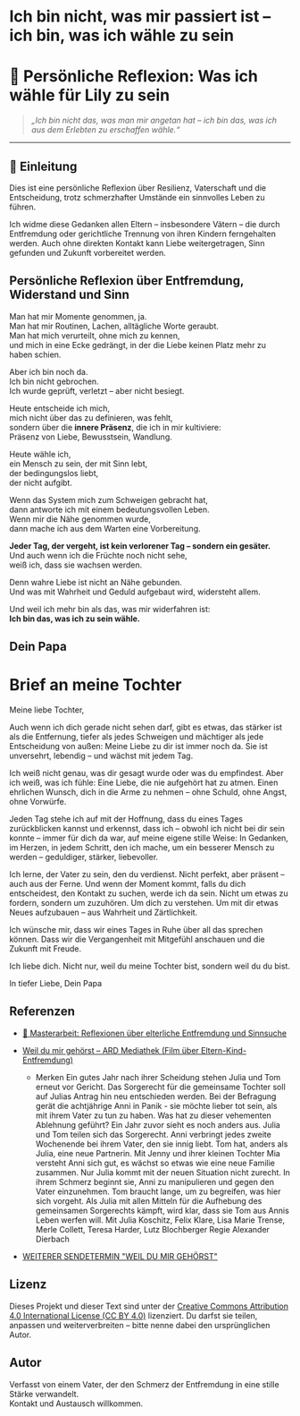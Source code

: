 # Ich bin nicht, was mir passiert ist – ich bin, was ich wähle zu sein

# 💬 Persönliche Reflexion: Was ich wähle für Lily zu sein 

> *„Ich bin nicht das, was man mir angetan hat – ich bin das, was ich aus dem Erlebten zu erschaffen wähle.“*
---

## 🧭 Einleitung

Dies ist eine persönliche Reflexion über Resilienz, Vaterschaft und die Entscheidung, trotz schmerzhafter Umstände ein sinnvolles Leben zu führen.

Ich widme diese Gedanken allen Eltern – insbesondere Vätern – die durch Entfremdung oder gerichtliche Trennung von ihren Kindern ferngehalten werden. Auch ohne direkten Kontakt kann Liebe weitergetragen, Sinn gefunden und Zukunft vorbereitet werden.

## Persönliche Reflexion über Entfremdung, Widerstand und Sinn

Man hat mir Momente genommen, ja.  
Man hat mir Routinen, Lachen, alltägliche Worte geraubt.  
Man hat mich verurteilt, ohne mich zu kennen,  
und mich in eine Ecke gedrängt, in der die Liebe keinen Platz mehr zu haben schien.

Aber ich bin noch da.  
Ich bin nicht gebrochen.  
Ich wurde geprüft, verletzt – aber nicht besiegt.

Heute entscheide ich mich,  
mich nicht über das zu definieren, was fehlt,  
sondern über die **innere Präsenz**, die ich in mir kultiviere:  
Präsenz von Liebe, Bewusstsein, Wandlung.

Heute wähle ich,  
ein Mensch zu sein, der mit Sinn lebt,  
der bedingungslos liebt,  
der nicht aufgibt.

Wenn das System mich zum Schweigen gebracht hat,  
dann antworte ich mit einem bedeutungsvollen Leben.  
Wenn mir die Nähe genommen wurde,  
dann mache ich aus dem Warten eine Vorbereitung.

**Jeder Tag, der vergeht, ist kein verlorener Tag – sondern ein gesäter.**  
Und auch wenn ich die Früchte noch nicht sehe,  
weiß ich, dass sie wachsen werden.

Denn wahre Liebe ist nicht an Nähe gebunden.  
Und was mit Wahrheit und Geduld aufgebaut wird, widersteht allem.

Und weil ich mehr bin als das, was mir widerfahren ist:  
**Ich bin das, was ich zu sein wähle.**

Dein Papa
---

# Brief an meine Tochter
Meine liebe Tochter,

Auch wenn ich dich gerade nicht sehen darf, gibt es etwas, das stärker ist als die Entfernung, tiefer als jedes Schweigen und mächtiger als jede Entscheidung von außen:
Meine Liebe zu dir ist immer noch da.
Sie ist unversehrt, lebendig – und wächst mit jedem Tag.

Ich weiß nicht genau, was dir gesagt wurde oder was du empfindest.
Aber ich weiß, was ich fühle:
Eine Liebe, die nie aufgehört hat zu atmen.
Einen ehrlichen Wunsch, dich in die Arme zu nehmen – ohne Schuld, ohne Angst, ohne Vorwürfe.

Jeden Tag stehe ich auf mit der Hoffnung,
dass du eines Tages zurückblicken kannst
und erkennst, dass ich – obwohl ich nicht bei dir sein konnte –
immer für dich da war, auf meine eigene stille Weise:
In Gedanken, im Herzen, in jedem Schritt, den ich mache,
um ein besserer Mensch zu werden – geduldiger, stärker, liebevoller.

Ich lerne, der Vater zu sein, den du verdienst.
Nicht perfekt, aber präsent – auch aus der Ferne.
Und wenn der Moment kommt,
falls du dich entscheidest, den Kontakt zu suchen,
werde ich da sein.
Nicht um etwas zu fordern, sondern um zuzuhören.
Um dich zu verstehen.
Um mit dir etwas Neues aufzubauen – aus Wahrheit und Zärtlichkeit.

Ich wünsche mir, dass wir eines Tages in Ruhe über all das sprechen können.
Dass wir die Vergangenheit mit Mitgefühl anschauen
und die Zukunft mit Freude.

Ich liebe dich.
Nicht nur, weil du meine Tochter bist,
sondern weil du du bist.

In tiefer Liebe,
Dein Papa

## Referenzen

- [📄 Masterarbeit: Reflexionen über elterliche Entfremdung und Sinnsuche](./Masterarbeit.pdf)

- [Weil du mir gehörst – ARD Mediathek (Film über Eltern-Kind-Entfremdung)](https://www.ardmediathek.de/video/film/weil-du-mir-gehoerst/swr/Y3JpZDovL3N3ci5kZS9hZXgvbzE1OTgyMzM)
    - Merken
Ein gutes Jahr nach ihrer Scheidung stehen Julia und Tom erneut vor Gericht. Das Sorgerecht für die gemeinsame Tochter soll auf Julias Antrag hin neu entschieden werden. Bei der Befragung gerät die achtjährige Anni in Panik - sie möchte lieber tot sein, als mit ihrem Vater zu tun zu haben. Was hat zu dieser vehementen Ablehnung geführt? Ein Jahr zuvor sieht es noch anders aus. Julia und Tom teilen sich das Sorgerecht. Anni verbringt jedes zweite Wochenende bei ihrem Vater, den sie innig liebt. Tom hat, anders als Julia, eine neue Partnerin. Mit Jenny und ihrer kleinen Tochter Mia versteht Anni sich gut, es wächst so etwas wie eine neue Familie zusammen. Nur Julia kommt mit der neuen Situation nicht zurecht. In ihrem Schmerz beginnt sie, Anni zu manipulieren und gegen den Vater einzunehmen. Tom braucht lange, um zu begreifen, was hier sich vorgeht. Als Julia mit allen Mitteln für die Aufhebung des gemeinsamen Sorgerechts kämpft, wird klar, dass sie Tom aus Annis Leben werfen will. 
Mit Julia Koschitz, Felix Klare, Lisa Marie Trense, Merle Collett, Teresa Harder, Lutz Blochberger
Regie Alexander Dierbach

- [WEITERER SENDETERMIN "WEIL DU MIR GEHÖRST"](https://www.eltern-kind-entfremdung.de/nachrichtenausgabe/weiterer-sendetermin-weil-du-mir-gehoerst.html)
  
## Lizenz

Dieses Projekt und dieser Text sind unter der [Creative Commons Attribution 4.0 International License (CC BY 4.0)](https://creativecommons.org/licenses/by/4.0/) lizenziert. Du darfst sie teilen, anpassen und weiterverbreiten – bitte nenne dabei den ursprünglichen Autor.

## Autor

Verfasst von einem Vater, der den Schmerz der Entfremdung in eine stille Stärke verwandelt.  
Kontakt und Austausch willkommen.
